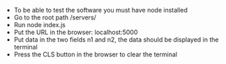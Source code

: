 - To be able to test the software you must have node installed
- Go to the root path /servers/
- Run node index.js
- Put the URL in the browser: localhost:5000
- Put data in the two fields n1 and n2, the data should be displayed in the terminal
- Press the CLS button in the browser to clear the terminal